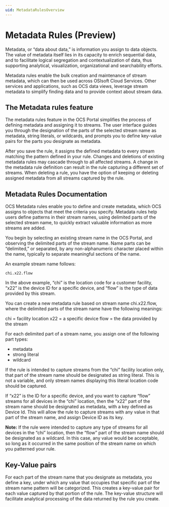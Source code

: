 ```yaml
---
uid: MetadataRulesOverview
---
```


# Metadata Rules (Preview)

Metadata, or “data about data,” is information you assign to data objects.  The value of metadata itself lies in its capacity to enrich sequential data, and to facilitate logical segregation and contextualization of data, thus supporting analytical, visualization, organizational and searchability efforts. 

Metadata rules enable the bulk creation and maintenance of stream metadata, which can then be used across OSIsoft Cloud Services. Other services and applications, such as OCS data views, leverage stream metadata to simplify finding data and to provide context about stream data.

## The Metadata rules feature
The metadata rules feature in the OCS Portal simplifies the process of defining metadata and assigning it to streams.  The user interface guides you through the designation of the parts of the selected stream name as metadata, string literals, or wildcards, and prompts you to define key-value pairs for the parts you designate as metadata.

After you save the rule, it assigns the defined metadata to every stream matching the pattern defined in your rule. Changes and deletions of existing metadata rules may cascade through to all affected streams.  A change in the metadata rule definition can result in the rule capturing a different set of streams. When deleting a rule, you have the option of keeping or deleting assigned metadata from all streams captured by the rule.

## Metadata Rules Documentation
OCS Metadata rules enable you to define and create metadata, which OCS assigns to objects that meet the criteria you specify. Metadata rules help users define patterns in their stream names, using delimited parts of the selected stream name, to quickly extract valuable information as more streams are added. 

You begin by selecting an existing stream name in the OCS Portal, and observing the delimited parts of  the stream name.  Name parts can be “delimited,” or separated, by any non-alphanumeric character placed within the name, typically to separate meaningful sections of the name.  

An example stream name follows:

```
chi.x22.flow
```

In the above example, “chi” is the location code for a customer facility, “x22” is the device ID for a specific device, and “flow” is the type of data provided by this stream.

You can create a new metadata rule based on stream name chi.x22.flow, where the delimited parts of the stream name have the following meanings:

chi = facility location
x22 = a specific device
flow = the data provided by the stream

For each delimited part of a stream name, you assign one of the following part types:

- metadata
- strong literal
- wildcard

If the rule is intended to capture streams from the “chi” facility location only, that part of the stream name should be designated as string literal.  This is not a variable, and only stream names displaying this literal location code should be captured.

If “x22” is the ID for a specific device, and you want to capture “flow” streams for all devices in the “chi” location, then the “x22” part of the stream name should be designated as metadata, with a key defined as Device Id.  This will allow the rule to capture streams with any value in that part of the stream name, and assign Device ID as its key.

**Note:**	If the rule were intended to capture any type of streams for all devices in the “chi” location, then the “flow” part of the stream name should be designated as a wildcard.  In this case, any value would be acceptable, so long as it occurred in the same position of the stream name on which you patterned your rule.

## Key-Value pairs
For each part of the stream name that you designate as metadata, you define a key, under which any value that occupies that specific part of the stream name pattern will be categorized. This creates a key-value pair for each value captured by that portion of the rule.  The key-value structure will facilitate analytical processing of the data returned by the rule you create. 

